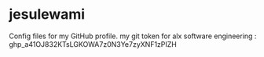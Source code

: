 # jesulewami
Config files for my GitHub profile.
my git token for alx software engineering : 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

